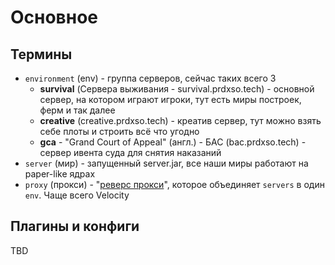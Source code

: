 # Основное

## Термины

* `environment` (env) - группа серверов, сейчас таких всего 3
  * **survival** (Сервера выживания - survival.prdxso.tech) - основной сервер, на котором играют игроки, тут есть миры построек, ферм и так далее
  * **creative** (creative.prdxso.tech) - креатив сервер, тут можно взять себе плоты и строить всё что угодно
  * **gca** - "Grand Court of Appeal" (англ.) - БАС (bac.prdxso.tech) - сервер ивента суда для снятия наказаний
* `server` (мир) - запущенный server.jar, все наши миры работают на paper-like ядрах
* `proxy` (прокси) - "[реверс прокси](https://en.wikipedia.org/wiki/Reverse_proxy)", которое объединяет `servers` в один `env`. Чаще всего Velocity

## Плагины и конфиги

TBD





